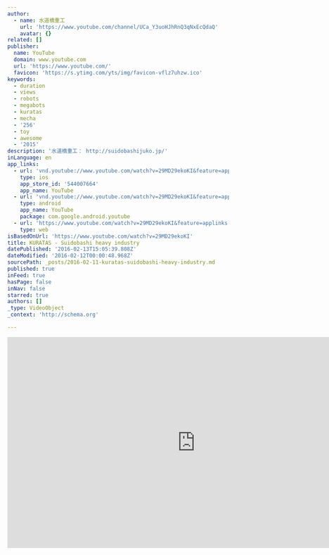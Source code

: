 ```yaml
---
author:
  - name: 水道橋重工
    url: 'https://www.youtube.com/channel/UCa_Y3uoHJhRnQ3qNxEcQdaQ'
    avatar: {}
related: []
publisher:
  name: YouTube
  domain: www.youtube.com
  url: 'https://www.youtube.com/'
  favicon: 'https://s.ytimg.com/yts/img/favicon-vflz7uhzw.ico'
keywords:
  - duration
  - views
  - robots
  - megabots
  - kuratas
  - mecha
  - '256'
  - toy
  - awesome
  - '2015'
description: '水道橋重工： http://suidobashijuko.jp/'
inLanguage: en
app_links:
  - url: 'vnd.youtube://www.youtube.com/watch?v=29MD29ekoKI&feature=applinks'
    type: ios
    app_store_id: '544007664'
    app_name: YouTube
  - url: 'vnd.youtube://www.youtube.com/watch?v=29MD29ekoKI&feature=applinks'
    type: android
    app_name: YouTube
    package: com.google.android.youtube
  - url: 'https://www.youtube.com/watch?v=29MD29ekoKI&feature=applinks'
    type: web
isBasedOnUrl: 'https://www.youtube.com/watch?v=29MD29ekoKI'
title: KURATAS - Suidobashi heavy industry
datePublished: '2016-02-13T15:05:39.808Z'
dateModified: '2016-02-12T00:00:48.968Z'
sourcePath: _posts/2016-02-11-kuratas-suidobashi-heavy-industry.md
published: true
inFeed: true
hasPage: false
inNav: false
starred: true
authors: []
_type: VideoObject
_context: 'http://schema.org'

---
```

<iframe src="https://cdn.embedly.com/widgets/media.html?src=https%3A%2F%2Fwww.youtube.com%2Fembed%2F29MD29ekoKI%3Ffeature%3Doembed&amp;url=https%3A%2F%2Fwww.youtube.com%2Fwatch%3Fv%3D29MD29ekoKI&amp;image=https%3A%2F%2Fi.ytimg.com%2Fvi%2F29MD29ekoKI%2Fhqdefault.jpg&amp;key=b7d04c9b404c499eba89ee7072e1c4f7&amp;type=text%2Fhtml&amp;schema=youtube" width="854" height="480" scrolling="no" frameborder="0" allowfullscreen="allowfullscreen" style=""></iframe>